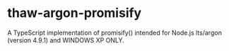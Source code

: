 # thaw-argon-promisify
A TypeScript implementation of promisify() intended for Node.js lts/argon (version 4.9.1) and WINDOWS XP ONLY.
